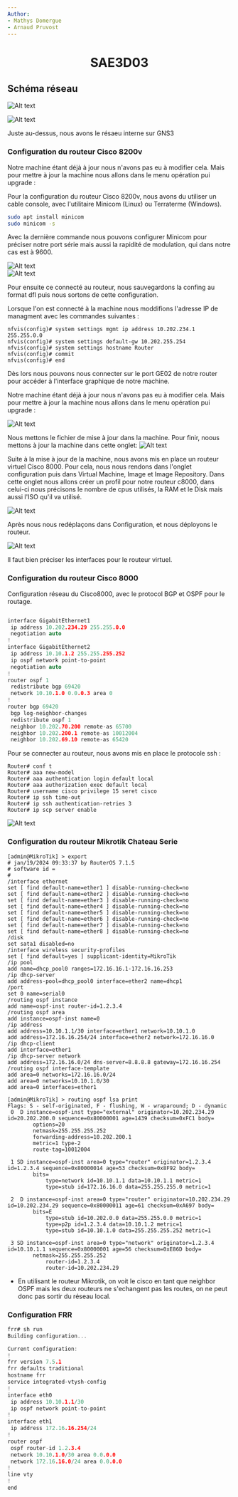 ```yaml
---
Author:
- Mathys Domergue
- Arnaud Pruvost
---
```



# <center> SAE3D03

## Schéma réseau
![Alt text](img/schema.drawio.png)  

![Alt text](<img/réseau interne.png>)

Juste au-dessus, nous avons le résaeu interne sur GNS3

### Configuration du routeur Cisco 8200v

Notre machine étant déjà à jour nous n'avons pas eu à modifier cela. Mais pour mettre à jour la machine nous allons dans le menu opération pui upgrade :

Pour la configuration du routeur Cisco 8200v, nous avons du utiliser un cable console, avec l'utilitaire Minicom (Linux) ou Terraterme (Windows).

``` bash
sudo apt install minicom
sudo minicom -s
```
Avec la dernière commande nous pouvons configurer Minicom pour préciser notre port série mais aussi la rapidité de modulation, qui dans notre cas est à 9600.

![Alt text](img/minicom.png)  
![Alt text](img/minicom_option.png)  

Pour ensuite ce connecté au routeur, nous sauvegardons la confing au format dfl puis nous sortons de cette configuration.

Lorsque l'on est connecté à la machine nous moddifions l'adresse IP de managment avec les commandes suivantes :

``` mikrotik
nfvis(config)# system settings mgmt ip address 10.202.234.1 255.255.0.0
nfvis(config)# system settings default-gw 10.202.255.254
nfvis(config)# system settings hostname Router
nfvis(config)# commit
nfvis(config)# end
```

Dès lors nous pouvons nous connecter sur le port  GE02 de notre router pour accéder à l'interface graphique de notre machine.

Notre machine étant déjà à jour nous n'avons pas eu à modifier cela. Mais pour mettre à jour la machine nous allons dans le menu opération pui upgrade :

![Alt text](image-1.png)

Nous mettons le fichier de mise à jour dans la machine. Pour finir, noous mettons à jour la machine dans cette onglet:
![Alt text](image-2.png)

Suite à la mise à jour de la machine, nous avons mis en place un routeur virtuel Cisco 8000. Pour cela, nous nous rendons dans l'onglet configuration puis dans Virtual Machine, Image et Image Repository.
Dans cette onglet nous allons créer un profil pour notre routeur c8000, dans celui-ci nous précisons le nombre de cpus utilisés, la RAM et le Disk mais aussi l'ISO qu'il va utilisé. 

![Alt text](image-3.png)

Après nous nous redéplaçons dans Configuration, et nous déployons le routeur.

![Alt text](image-5.png)

Il faut bien préciser les interfaces pour le routeur virtuel. 

### Configuration du routeur Cisco 8000

Configuration réseau du Cisco8000, avec le protocol BGP et OSPF pour le routage.

``` c

interface GigabitEthernet1
 ip address 10.202.234.29 255.255.0.0
 negotiation auto
!
interface GigabitEthernet2
 ip address 10.10.1.2 255.255.255.252
 ip ospf network point-to-point
 negotiation auto
!
router ospf 1
 redistribute bgp 69420
 network 10.10.1.0 0.0.0.3 area 0
!
router bgp 69420
 bgp log-neighbor-changes
 redistribute ospf 1
 neighbor 10.202.70.200 remote-as 65700
 neighbor 10.202.200.1 remote-as 10012004
 neighbor 10.202.69.10 remote-as 65420
```
Pour se connecter au routeur, nous avons mis en place le protocole ssh :

``` mikrotik
Router# conf t
Router# aaa new-model
Router# aaa authentication login default local
Router# aaa authorization exec default local
Router# username cisco privilege 15 seret cisco
Router# ip ssh time-out
Router# ip ssh authentication-retries 3
Router# ip scp server enable
```
![Alt text](image.png)

### Configuration du routeur Mikrotik Chateau Serie 

``` mikrotik
[admin@MikroTik] > export
# jan/19/2024 09:33:37 by RouterOS 7.1.5
# software id = 
#
/interface ethernet
set [ find default-name=ether1 ] disable-running-check=no
set [ find default-name=ether2 ] disable-running-check=no
set [ find default-name=ether3 ] disable-running-check=no
set [ find default-name=ether4 ] disable-running-check=no
set [ find default-name=ether5 ] disable-running-check=no
set [ find default-name=ether6 ] disable-running-check=no
set [ find default-name=ether7 ] disable-running-check=no
set [ find default-name=ether8 ] disable-running-check=no
/disk
set sata1 disabled=no
/interface wireless security-profiles
set [ find default=yes ] supplicant-identity=MikroTik
/ip pool
add name=dhcp_pool0 ranges=172.16.16.1-172.16.16.253
/ip dhcp-server
add address-pool=dhcp_pool0 interface=ether2 name=dhcp1
/port
set 0 name=serial0
/routing ospf instance
add name=ospf-inst router-id=1.2.3.4
/routing ospf area
add instance=ospf-inst name=0
/ip address
add address=10.10.1.1/30 interface=ether1 network=10.10.1.0
add address=172.16.16.254/24 interface=ether2 network=172.16.16.0
/ip dhcp-client
add interface=ether1
/ip dhcp-server network
add address=172.16.16.0/24 dns-server=8.8.8.8 gateway=172.16.16.254
/routing ospf interface-template
add area=0 networks=172.16.16.0/24
add area=0 networks=10.10.1.0/30
add area=0 interfaces=ether1

[admin@MikroTik] > routing ospf lsa print
Flags: S - self-originated, F - flushing, W - wraparound; D - dynamic 
 0  D instance=ospf-inst type="external" originator=10.202.234.29 id=20.202.200.0 sequence=0x80000001 age=1439 checksum=0xFC1 body=
        options=20
        netmask=255.255.255.252
        forwarding-address=10.202.200.1
        metric=1 type-2
        route-tag=10012004

 1 SD instance=ospf-inst area=0 type="router" originator=1.2.3.4 id=1.2.3.4 sequence=0x80000014 age=53 checksum=0x8F92 body=
        bits=
            type=network id=10.10.1.1 data=10.10.1.1 metric=1
            type=stub id=172.16.16.0 data=255.255.255.0 metric=1

 2  D instance=ospf-inst area=0 type="router" originator=10.202.234.29 id=10.202.234.29 sequence=0x80000011 age=61 checksum=0xA697 body=
        bits=E
            type=stub id=10.202.0.0 data=255.255.0.0 metric=1
            type=p2p id=1.2.3.4 data=10.10.1.2 metric=1
            type=stub id=10.10.1.0 data=255.255.255.252 metric=1

 3 SD instance=ospf-inst area=0 type="network" originator=1.2.3.4 id=10.10.1.1 sequence=0x80000001 age=56 checksum=0xE86D body=
        netmask=255.255.255.252
            router-id=1.2.3.4
            router-id=10.202.234.29
```

- En utilisant le routeur Mikrotik, on voit le cisco en tant que neighbor OSPF mais les deux routeurs ne s'echangent pas les routes, on ne peut donc pas sortir du réseau local.

### Configuration FRR

``` c
frr# sh run
Building configuration...

Current configuration:
!
frr version 7.5.1
frr defaults traditional
hostname frr
service integrated-vtysh-config
!
interface eth0
 ip address 10.10.1.1/30
 ip ospf network point-to-point
!
interface eth1
 ip address 172.16.16.254/24
!
router ospf
 ospf router-id 1.2.3.4
 network 10.10.1.0/30 area 0.0.0.0
 network 172.16.16.0/24 area 0.0.0.0
!
line vty
!
end
```